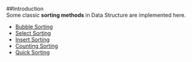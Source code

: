 ##Introduction
<br/>
Some classic <strong>sorting methods</strong> in Data Structure are implemented here.

* [Bubble Sorting](https://github.com/Mindjet/Sorting/blob/master/src/com/mindjet/example/BubbleSort.java)
* [Select Sorting](https://github.com/Mindjet/Sorting/blob/master/src/com/mindjet/example/SelectSort.java)
* [Insert Sorting](https://github.com/Mindjet/Sorting/blob/master/src/com/mindjet/example/InsertSort.java)
* [Counting Sorting](https://github.com/Mindjet/Sorting/blob/master/src/com/mindjet/example/CountingSort.java)
* [Quick Sorting](src\com\mindjet\example\QuickSort.java)